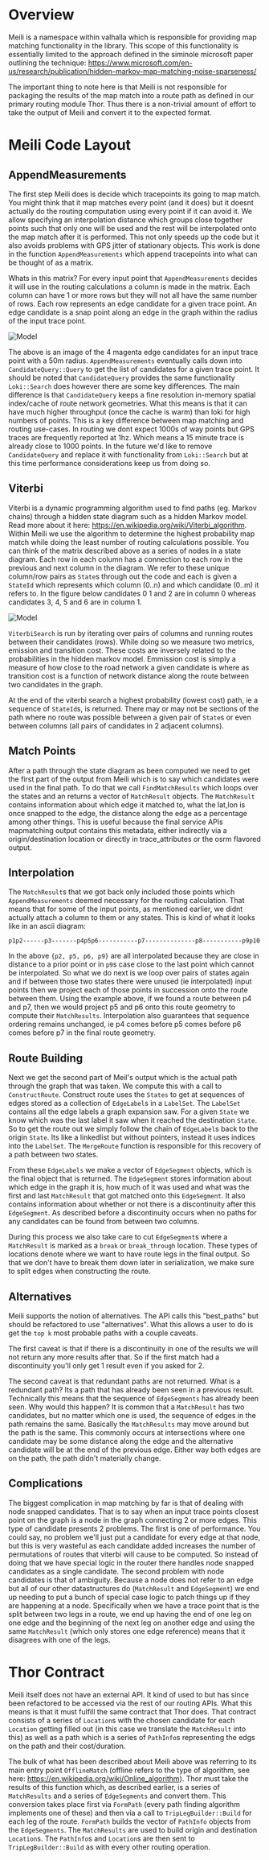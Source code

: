 # Overview

Meili is a namespace within valhalla which is responsible for providing map matching functionality in the library. This scope of this functionality is essentially limited to the approach defined in the siminole microsoft paper outlining the technique: https://www.microsoft.com/en-us/research/publication/hidden-markov-map-matching-noise-sparseness/

The important thing to note here is that Meili is not responsible for packaging the results of the map match into a route path as defined in our primary routing module Thor. Thus there is a non-trivial amount of effort to take the output of Meili and convert it to the expected format.

# Meili Code Layout

## AppendMeasurements

The first step Meili does is decide which tracepoints its going to map match. You might think that it map matches every point (and it does) but it doesnt actually do the routing computation using every point if it can avoid it. We allow specifying an interpolation distance which groups close together points such that only one will be used and the rest will be interpolated onto the map match after it is performed. This not only speeds up the code but it also avoids problems with GPS jitter of stationary objects. This work is done in the function `AppendMeasurements` which append tracepoints into what can be thought of as a matrix.

Whats in this matrix? For every input point that `AppendMeasurements` decides it will use in the routing calculations a column is made in the matrix. Each column can have 1 or more rows but they will not all have the same number of rows. Each row represents an edge candidate for a given trace point. An edge candidate is a snap point along an edge in the graph within the radius of the input trace point.

![Model](figures/candidates.png)

The above is an image of the 4 magenta edge candidates for an input trace point with a 50m radius. `AppendMeasurements` eventually calls down into `CandidateQuery::Query` to get the list of candidates for a given trace point. It should be noted that `CandidateQuery` provides the same functionality `Loki::Search` does however there are some key differences. The main difference is that `CandidateQuery` keeps a fine resolution in-memory spatial index/cache of route network geometries. What this means is that it can have much higher throughput (once the cache is warm) than loki for high numbers of points. This is a key difference between map matching and routing use-cases. In routing we dont expect 1000s of way points but GPS traces are frequently reported at 1hz. Which means a 15 minute trace is already close to 1000 points. In the future we'd like to remove `CandidateQuery` and replace it with functionality from `Loki::Search` but at this time performance considerations keep us from doing so.

## Viterbi

Viterbi is a dynamic programming algorithm used to find paths (eg. Markov chains) through a hidden state diagram such as a hidden Markov model. Read more about it here: https://en.wikipedia.org/wiki/Viterbi_algorithm. Within Meili we use the algorithm to determine the highest probability map match while doing the least number of routing calculations possible. You can think of the matrix described above as a series of nodes in a state diagram. Each row in each column has a connection to each row in the previous and next column in the diagram. We refer to these unique column/row pairs as `State`s through out the code and each is given a `StateId` which represents which column (0..n) and which candidate (0..m) it refers to. In the figure below candidates 0 1 and 2 are in column 0 whereas candidates 3, 4, 5 and 6 are in column 1.

![Model](figures/model.png)

`ViterbiSearch` is run by iterating over pairs of columns and running routes between their candidates (rows). While doing so we measure two metrics, emission and transition cost. These costs are inversely related to the probabilities in the hidden markov model. Emmission cost is simply a measure of how close to the road network a given candidate is where as transition cost is a function of network distance along the route between two candidates in the graph.

At the end of the viterbi search a highest probability (lowest cost) path, ie a sequence of `StateId`s, is returned. There may or may not be sections of the path where no route was possible between a given pair of `State`s or even between columns (all pairs of candidates in 2 adjacent columns).

## Match Points

After a path through the state diagram as been computed we need to get the first part of the output from Meili which is to say which candidates were used in the final path. To do that we call `FindMatchResults` which loops over the states and an returns a vector of `MatchResult` objects. The `MatchResult` contains information about which edge it matched to, what the lat,lon is once snapped to the edge, the distance along the edge as a percentage among other things. This is useful because the final service APIs mapmatching output contains this metadata, either indirectly via a origin/destination location or directly in trace_attributes or the osrm flavored output.

## Interpolation

The `MatchResult`s that we got back only included those points which `AppendMeasurements` deemed necessary for the routing calculation. That means that for some of the input points, as mentioned earlier, we didnt actually attach a column to them or any states. This is kind of what it looks like in an ascii diagram:

    p1p2------p3-------p4p5p6-----------p7--------------p8-----------p9p10

In the above `{p2, p5, p6, p9}` are all interpolated because they are close in distance to a prior point or in `p9`s case close to the last point which cannot be interpolated. So what we do next is we loop over pairs of states again and if between those two states there were unused (ie interpolated) input points then we project each of those points in succession onto the route between them. Using the example above, if we found a route between p4 and p7, then we would project p5 and p6 onto this route geometry to compute their `MatchResults`. Interpolation also guarantees that sequence ordering remains unchanged, ie p4 comes before p5 comes before p6 comes before p7 in the final route geometry.

## Route Building

Next we get the second part of Meil's output which is the actual path through the graph that was taken. We compute this with a call to `ConstructRoute`. Construct route uses the `States` to get at sequences of edges stored as a collection of `EdgeLabel`s in a `LabelSet`. The `LabelSet` contains all the edge labels a graph expansion saw. For a given `State` we know which was the last label it saw when it reached the destination `State`. So to get the route out we simply follow the chain of `EdgeLabel`s back to the origin `State`. Its like a linkedlist but without pointers, instead it uses indices into the `LabelSet`. The `MergeRoute` function is responsible for this recovery of a path between two states.

From these `EdgeLabels` we make a vector of `EdgeSegment` objects, which is the final object that is returned. The `EdgeSegment` stores information about which edge in the graph it is, how much of it was used and what was the first and last `MatchResult` that got matched onto this `EdgeSegment`. It also contains information about whether or not there is a discontinuity after this `EdgeSegment`. As described before a discontinuity occurs when no paths for any candidates can be found from between two columns.

During this process we also take care to cut `EdgeSegment`s where a `MatchResult` is marked as a `break` or `break_through` location. These types of locations denote where we want to have route legs in the final output. So that we don't have to break them down later in serialization, we make sure to split edges when constructing the route.

## Alternatives

Meili supports the notion of alternatives. The API calls this "best_paths" but should be refactored to use "alternatives". What this allows a user to do is get the `top k` most probable paths with a couple caveats.

The first caveat is that if there is a discontinuity in one of the results we will not return any more results after that. So if the first match had a discontinuity you'll only get 1 result even if you asked for 2.

The second caveat is that redundant paths are not returned. What is a redundant path? Its a path that has already been seen in a previous result. Technically this means that the sequence of `EdgeSegments` has already been seen. Why would this happen? It is common that a `MatchResult` has two candidates, but no matter which one is used, the sequence of edges in the path remains the same. Basically the `MatchResults` may move around but the path is the same. This commonly occurs at intersections where one candidate may be some distance along the edge and the alternative candidate will be at the end of the previous edge. Either way both edges are on the path, the path didn't materially change.

## Complications

The biggest complication in map matching by far is that of dealing with node snapped candidates. That is to say when an input trace points closest point on the graph is a node in the graph connecting 2 or more edges. This type of candidate presents 2 problems. The first is one of performance. You could say, no problem we'll just put a candidate for every edge at that node, but this is very wasteful as each candidate added increases the number of permutations of routes that viterbi will cause to be computed. So instead of doing that we have special logic in the router there handles node snapped candidates as a single candidate. The second problem with node candidates is that of ambiguity. Because a node does not refer to an edge but all of our other datastructures do (`MatchResult` and `EdgeSegment`) we end up needing to put a bunch of special case logic to patch things up if they are happening at a node. Specifically when we have a trace point that is the split between two legs in a route, we end up having the end of one leg on one edge and the beginning of the next leg on another edge and using the same `MatchResult` (which only stores one edge reference) means that it disagrees with one of the legs.

# Thor Contract

Meili itself does not have an external API. It kind of used to but has since been refactored to be accessed via the rest of our routing APIs. What this means is that it must fulfill the same contract that Thor does. That contract consists of a series of `Location`s with the chosen candidate for each `Location` getting filled out (in this case we translate the `MatchResult` into this) as well as a path which is a series of `PathInfo`s representing the edgs on the path and their cost/duration.

The bulk of what has been described about Meili above was referring to its main entry point `OfflineMatch` (offline refers to the type of algorithm, see here: https://en.wikipedia.org/wiki/Online_algorithm). Thor must take the results of this function which, as described earlier, is a series of `MatchResults` and a series of `EdgeSegments` and convert them. This conversion takes place first via `FormPath` (every path finding algorithm implements one of these) and then via a call to `TripLegBuilder::Build` for each leg of the route. `FormPath` builds the vector of `PathInfo` objects from the `EdgeSegments`. The `MatchResults` are used to build origin and destination `Location`s. The `PathInfo`s and `Location`s are then sent to `TripLegBuilder::Build` as with every other routing operation.

